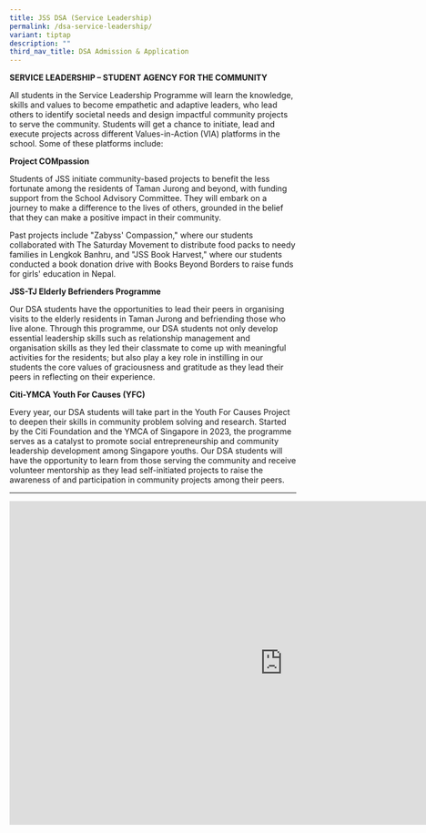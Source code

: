 ```yaml
---
title: JSS DSA (Service Leadership)
permalink: /dsa-service-leadership/
variant: tiptap
description: ""
third_nav_title: DSA Admission & Application
---
```

<p><strong>SERVICE LEADERSHIP – STUDENT AGENCY FOR THE COMMUNITY</strong>
</p>
<p>All students in the Service Leadership Programme will learn the knowledge,
skills and values to become empathetic and adaptive leaders, who lead others
to identify societal needs and design impactful community projects to serve
the community. Students will get a chance to initiate, lead and execute
projects across different Values-in-Action (VIA) platforms in the school.
Some of these platforms include:</p>
<p><strong>Project COMpassion</strong>
</p>
<p>Students of JSS initiate community-based projects to benefit the less
fortunate among the residents of Taman Jurong and beyond, with funding
support from the School Advisory Committee. They will embark on a journey
to make a difference to the lives of others, grounded in the belief that
they can make a positive impact in their community.</p>
<p>Past projects include "Zabyss' Compassion," where our students collaborated
with The Saturday Movement to distribute food packs to needy families in
Lengkok Banhru, and "JSS Book Harvest," where our students conducted a
book donation drive with Books Beyond Borders to raise funds for girls'
education in Nepal.</p>
<p><strong>JSS-TJ Elderly Befrienders Programme</strong>
</p>
<p>Our DSA students have the opportunities to lead their peers in organising
visits to the elderly residents in Taman Jurong and befriending those who
live alone. Through this programme, our DSA students not only develop essential
leadership skills such as relationship management and organisation skills
as they led their classmate to come up with meaningful activities for the
residents; but also play a key role in instilling in our students the core
values of graciousness and gratitude as they lead their peers in reflecting
on their experience.</p>
<p><strong>Citi-YMCA Youth For Causes (YFC)</strong>
</p>
<p>Every year, our DSA students will take part in the Youth For Causes Project
to deepen their skills in community problem solving and research. Started
by the Citi Foundation and the YMCA of Singapore in 2023, the programme
serves as a catalyst to promote social entrepreneurship and community leadership
development among Singapore youths. Our DSA students will have the opportunity
to learn from those serving the community and receive volunteer mentorship
as they lead self-initiated projects to raise the awareness of and participation
in community projects among their peers.</p>
<hr>
<p></p>
<div class="iframe-wrapper">
<iframe height="569" width="960" allowfullscreen="true" frameborder="0" src="https://docs.google.com/presentation/d/e/2PACX-1vQv55I8K2FQrIeN0WGX_AtqgQFqETkh130gy6qefW9eWOxEia_pZ4uRvMs7MnNGBw/embed?start=true&amp;loop=true&amp;delayms=3000"></iframe>
</div>
<p>&nbsp;</p>